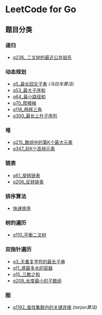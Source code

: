 # LeetCode for Go
## 题目分类

### 递归

- [q236_ 二叉树的最近公共祖先](/src/递归/q236_二叉树的最近公共祖先)

### 动态规划

- [q5_最长回文子串](/src/动态规划/q5_最长回文子串) *(马拉车算法)*
- [q53_最大子序和](/src/动态规划/q53_最大子序和)
- [q64_最小路径和](/src/动态规划/q64_最小路径和)
- [q70_爬楼梯](/src/动态规划/q70_爬楼梯)
- [q118_杨辉三角](/src/动态规划/q118_杨辉三角)
- [q300_最长上升子序列](/src/动态规划/q300_最长上升子序列)

### 堆

- [q215_数组中的第K个最大元素](/src/堆/q215_数组中的第K个最大元素)
- [q347_前K个高频元素](/src/堆/q347_前K个高频元素)

### 链表

- [q61_旋转链表](/src/链表/q61_旋转链表)
- [q206_反转链表](/src/链表/q206_反转链表)

### 排序算法

- [快速排序](/src/排序算法/快速排序)

### 树的遍历

- [q110_平衡二叉树](/src/树的遍历/q110_平衡二叉树)

### 双指针遍历

- [q3_无重复字符的最长子串](/src/双指针遍历/q3_无重复字符的最长子串)
- [q11_盛最多水的容器](/src/双指针遍历/q11_盛最多水的容器)
- [q15_三数之和](/src/双指针遍历/q15_三数之和)
- [q209_长度最小的子数组](/src/双指针遍历/q209_长度最小的子数组)

### 图

- [q1192_查找集群内的关键连接](/src/图/q1192_查找集群内的关键连接) *(tarjan算法)*
